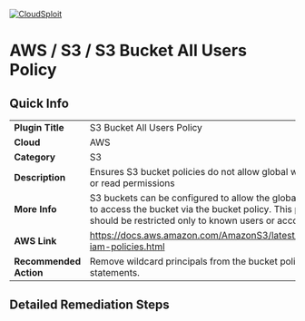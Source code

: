 [![CloudSploit](https://cloudsploit.com/img/logo-new-big-text-100.png "CloudSploit")](https://cloudsploit.com)

# AWS / S3 / S3 Bucket All Users Policy

## Quick Info

| | |
|-|-|
| **Plugin Title** | S3 Bucket All Users Policy |
| **Cloud** | AWS |
| **Category** | S3 |
| **Description** | Ensures S3 bucket policies do not allow global write, delete, or read permissions |
| **More Info** | S3 buckets can be configured to allow the global principal to access the bucket via the bucket policy. This policy should be restricted only to known users or accounts. |
| **AWS Link** | https://docs.aws.amazon.com/AmazonS3/latest/dev/using-iam-policies.html |
| **Recommended Action** | Remove wildcard principals from the bucket policy statements. |

## Detailed Remediation Steps

